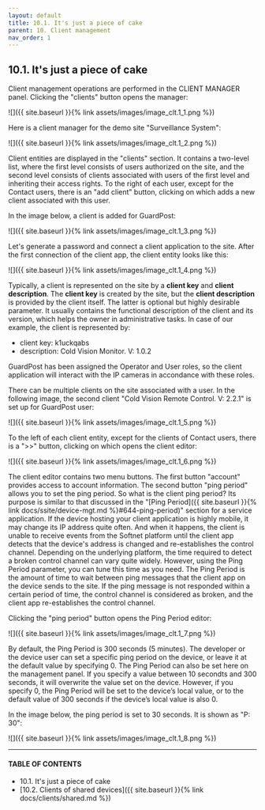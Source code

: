 ```yaml
---
layout: default
title: 10.1. It's just a piece of cake
parent: 10. Client management
nav_order: 1
---
```


## 10.1. It's just a piece of cake

Client management operations are performed in the <span class="header-green">CLIENT MANAGER</span> panel. Clicking the "<span class="text-cyan">clients</span>" button opens the manager:

![]({{ site.baseurl }}{% link assets/images/image_clt.1_1.png %})

Here is a client manager for the demo site "Surveillance System":

![]({{ site.baseurl }}{% link assets/images/image_clt.1_2.png %})

Client entities are displayed in the "<span class="text-blue">clients</span>" section. It contains a two-level list, where the first level consists of users authorized on the site, and the second level consists of clients associated with users of the first level and inheriting their access rights. To the right of each user, except for the Contact users, there is an "<span class="text-green">add client</span>" button, clicking on which adds a new client associated with this user.  

In the image below, a client is added for GuardPost:

![]({{ site.baseurl }}{% link assets/images/image_clt.1_3.png %})

Let's generate a password and connect a client application to the site. After the first connection of the client app, the client entity looks like this:

![]({{ site.baseurl }}{% link assets/images/image_clt.1_4.png %})

Typically, a client is represented on the site by a **client key** and **client description**. The **client key** is created by the site, but the **client description** is provided by the client itself. The latter is optional but highly desirable parameter. It usually contains the functional description of the client and its version, which helps the owner in administrative tasks. In case of our example, the client is represented by:  
* <span class="text-caption">client key</span>: k1uckqabs
* <span class="text-caption">description</span>: Cold Vision Monitor. V: 1.0.2

GuardPost has been assigned the <span class="text-role">Operator</span> and <span class="text-role">User</span> roles, so the client application will interact with the IP cameras in accondance with these roles.  

There can be multiple clients on the site associated with a user. In the following image, the second client "Cold Vision Remote Control. V: 2.2.1" is set up for GuardPost user:

![]({{ site.baseurl }}{% link assets/images/image_clt.1_5.png %})

To the left of each client entity, except for the clients of Contact users, there is a "<span class="text-cyan">&gt;&gt;</span>" button, clicking on which opens the client editor:

![]({{ site.baseurl }}{% link assets/images/image_clt.1_6.png %})

The client editor contains two menu buttons. The first button "<span class="text-cyan">account</span>" provides access to account information. The second button "<span class="text-cyan">ping period</span>" allows you to set the ping period. So what is the client ping period? Its purpose is similar to that discussed in the "[Ping Period]({{ site.baseurl }}{% link docs/ssite/device-mgt.md %}#644-ping-period)" section for a service application. If the device hosting your client application is highly mobile, it may change its IP address quite often. And when it happens, the client is unable to receive events from the Softnet platform until the client app detects that the device's address is changed and re-establishes the control channel. Depending on the underlying platform, the time required to detect a broken control channel can vary quite widely. However, using the Ping Period parameter, you can tune this time as you need. The Ping Period is the amount of time to wait between ping messages that the client app on the device sends to the site. If the ping message is not responded within a certain period of time, the control channel is considered as broken, and the client app re-establishes the control channel.  

Clicking the "<span class="text-cyan">ping period</span>" button opens the Ping Period editor: 

![]({{ site.baseurl }}{% link assets/images/image_clt.1_7.png %})

By default, the Ping Period is 300 seconds (5 minutes). The developer or the device user can set a specific ping period on the device, or leave it at the default value by specifying 0. The Ping Period can also be set here on the management panel. If you specify a value between 10 secondts and 300 seconds, it will overwrite the value set on the device. However, if you specify 0, the Ping Period will be set to the device’s local value, or to the default value of 300 seconds if the device’s local value is also 0.

In the image below, the ping period is set to 30 seconds. It is shown as "<span class="text-green">P</span>: 30":

![]({{ site.baseurl }}{% link assets/images/image_clt.1_8.png %})

---
#### TABLE OF CONTENTS
* 10.1. It's just a piece of cake
* [10.2. Clients of shared devices]({{ site.baseurl }}{% link docs/clients/shared.md %})
